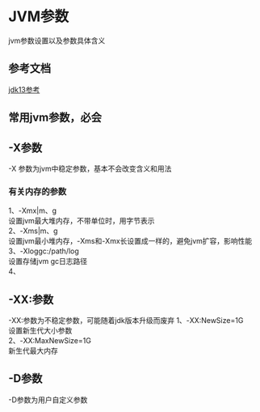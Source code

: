 # JVM参数
jvm参数设置以及参数具体含义
## 参考文档
[jdk13参考](https://www.oracle.com/java/technologies/javase/vmoptions-jsp.html)

## 常用jvm参数，必会


## -X参数
-X 参数为jvm中稳定参数，基本不会改变含义和用法
### 有关内存的参数
1、-Xmx|m、g   
设置jvm最大堆内存，不带单位时，用字节表示   
2、-Xms|m、g  
设置jvm最小堆内存，-Xms和-Xmx长设置成一样的，避免jvm扩容，影响性能   
3、-Xloggc:/path/log   
设置存储jvm gc日志路径   
4、


## -XX:参数
-XX:参数为不稳定参数，可能随着jdk版本升级而废弃
1、-XX:NewSize=1G   
设置新生代大小参数   
2、-XX:MaxNewSize=1G   
新生代最大内存

## -D参数
-D参数为用户自定义参数